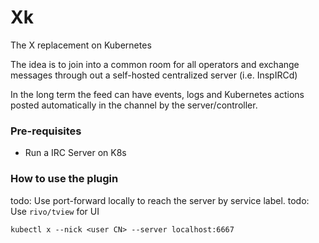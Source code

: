 # Xk

The X replacement on Kubernetes

The idea is to join into a common room for all operators and exchange
messages through out a self-hosted centralized server (i.e. InspIRCd)

In the long term the feed can have events, logs and Kubernetes actions
posted automatically in the channel by the server/controller.

### Pre-requisites

* Run a IRC Server on K8s

### How to use the plugin

todo: Use port-forward locally to reach the server by service label. 
todo: Use `rivo/tview` for UI 

`kubectl x --nick <user CN> --server localhost:6667`

